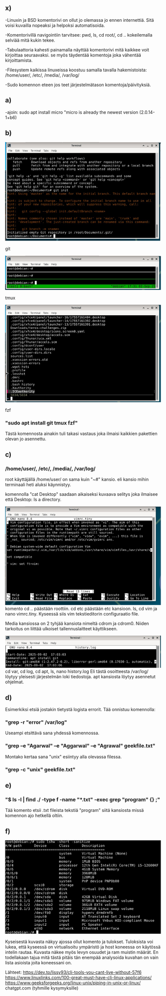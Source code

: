 ## x)

-Linuxin ja BSD komentorivi on ollut jo olemassa jo ennen internettiä. Sitä voisi kuvailla nopeaksi ja
helpoksi automatisoida.

-Komentorivillä navigointiin tarvitsee: pwd, ls, cd root/, cd ..
kokeilemalla selviää mitä kukin tekee.

-Tabulaattoria kahesti painamalla näyttää komentorivi mitä kaikkee voit kirjoittaa seuraavaksi.
se myös täydentää komentoja joka vähentää kirjoittamista.

-Filesystem kaikissa linuxeissa koostuu samalla tavalla hakemistoista: 
/home/user/, /etc/, /media/, /var/log/

-Sudo komennon eteen jos teet järjestelmätason komentoja/päivityksiä.

## a)

-ajoin: sudo apt install micro
"micro is already the newest version (2.0.14-1+b6)

## b)

![img](git.jpg)

git

![img](tmux.jpg)

tmux

![img](fzf.jpg)

fzf

### "sudo apt install git tmux fzf"

Tästä komennosta ainakin tuli takasi vastaus joka ilmaisi kaikkien pakettien olevan jo asennettu.

## c)

### /home/user/, /etc/, /media/, /var/log/

root käyttäjällä /home/user/ on sama kuin "~#" kansio.
eli kansio mihin terminaali heti aluksi käynnistyy.

komennolla "cat Desktop" saadaan aikaiseksi kuvaava selitys joka
ilmaisee että Desktop: Is a directory.

![img](vim.jpg)
komento cd .. päästään roottiin. cd etc päästään etc kansioon. 
ls, cd vim ja nano vimrc.tiny. Kyseessä siis vim tekstieditorin configuraatio file.

Media kansiossa on 2 tyhjää kansiota nimeltä cdrom ja cdrom0. Niiden
tarkoitus on liittää ulkoiset tallennuslaitteet käyttikseen.

![img](log-git.jpg)
cd var, cd log, cd apt, ls, nano history.log
Eli tästä osoitteesta /var/log/ löytyy yleisesti järjestelmän loki tiedostoja. apt kansiosta löytyy asennetut ohjelmat.

## d)

Esimerkiksi etsiä jostakin tietystä logista errorit. Tää onnistuu komennolla:

### "grep -r "error" /var/log"

Useampi etsittävä sana yhdessä komennossa.

### "grep –e "Agarwal" –e "Aggarwal" –e "Agrawal" geekfile.txt"

Montako kertaa sana "unix" esiintyy alla olevassa filessa.

### "grep -c "unix" geekfile.txt"

## e)

### "$ ls -l | find ./ -type f -name "*.txt" -exec grep "program" {} \;"

Tää komento etsii .txt fileista tekstiä "program" siitä kansiosta missä komennon ajo hetkellä oltiin.

## f)

![img](rautaa.jpg)

Kyseisestä kuvasta näkyy ajossa ollut komento ja tulokset. Tuloksista voi lukea, että kyseessä on virtualisoitu ympäristö ja host koneessa on käytössä intelin rautaa. Kuvasta näkee myös levyn osuudet ja ram muistin määrät. En todellakaan tajua mitä tästä pitäis tän enempää analysoida kuvahan on vain lista asioista joita koneessani on.

Lähteet:
https://dev.to/lissy93/cli-tools-you-cant-live-without-57f6
https://www.linuxlinks.com/100-great-must-have-cli-linux-applications/
https://www.geeksforgeeks.org/linux-unix/piping-in-unix-or-linux/
chatgpt.com (tyhmille kysymyksille)

